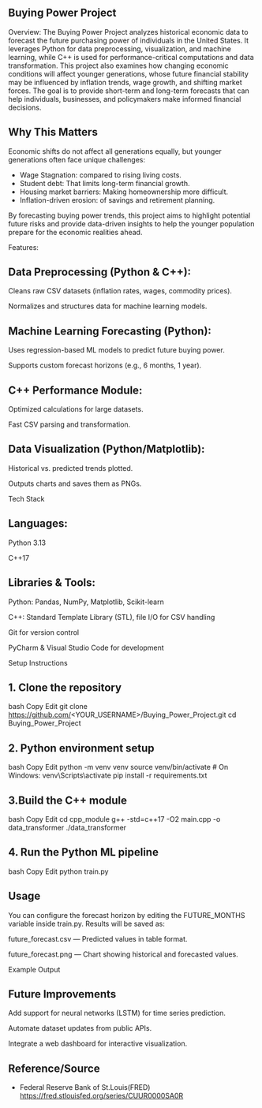 ## Buying Power Project
Overview:
The Buying Power Project analyzes historical economic data to forecast the future purchasing power of individuals in the United States.
It leverages Python for data preprocessing, visualization, and machine learning, while C++ is used for performance-critical computations and data transformation.
This project also examines how changing economic conditions will affect younger generations, whose future financial stability may be influenced by inflation trends,
wage growth, and shifting market forces. The goal is to provide short-term and long-term forecasts that can help individuals, businesses, and policymakers make informed financial decisions.
## Why This Matters
Economic shifts do not affect all generations equally, but younger generations often face unique challenges:
- Wage Stagnation: compared to rising living costs.
- Student debt: That limits long-term financial growth.
- Housing market barriers: Making homeownership more difficult.
- Inflation-driven erosion: of savings and retirement planning.
  
By forecasting buying power trends, this project aims to highlight potential future risks
and provide data-driven insights to help the younger population prepare for the economic realities
ahead.

Features:
## Data Preprocessing (Python & C++):

Cleans raw CSV datasets (inflation rates, wages, commodity prices).

Normalizes and structures data for machine learning models.

## Machine Learning Forecasting (Python):

Uses regression-based ML models to predict future buying power.

Supports custom forecast horizons (e.g., 6 months, 1 year).

## C++ Performance Module:

Optimized calculations for large datasets.

Fast CSV parsing and transformation.

## Data Visualization (Python/Matplotlib):

Historical vs. predicted trends plotted.

Outputs charts and saves them as PNGs.

Tech Stack
## Languages:

Python 3.13

C++17

## Libraries & Tools:

Python: Pandas, NumPy, Matplotlib, Scikit-learn

C++: Standard Template Library (STL), file I/O for CSV handling

Git for version control

PyCharm & Visual Studio Code for development

Setup Instructions
## 1. Clone the repository
bash
Copy
Edit
git clone https://github.com/<YOUR_USERNAME>/Buying_Power_Project.git
cd Buying_Power_Project

## 2. Python environment setup
bash
Copy
Edit
python -m venv venv
source venv/bin/activate    # On Windows: venv\Scripts\activate
pip install -r requirements.txt

## 3.Build the C++ module
bash
Copy
Edit
cd cpp_module
g++ -std=c++17 -O2 main.cpp -o data_transformer
./data_transformer

## 4. Run the Python ML pipeline
bash
Copy
Edit
python train.py

## Usage
You can configure the forecast horizon by editing the FUTURE_MONTHS variable inside train.py.
Results will be saved as:

future_forecast.csv — Predicted values in table format.

future_forecast.png — Chart showing historical and forecasted values.

Example Output

## Future Improvements
Add support for neural networks (LSTM) for time series prediction.

Automate dataset updates from public APIs.

Integrate a web dashboard for interactive visualization.

## Reference/Source
- Federal Reserve Bank of St.Louis(FRED)
https://fred.stlouisfed.org/series/CUUR0000SA0R











